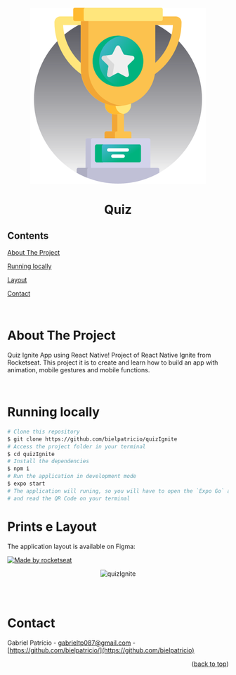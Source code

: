 <div id="top"></div>

<!-- PROJECT LOGO -->

<br />
<div align="center">
  <img src="src/assets/trophy.svg" alt="Logo">
  <h1 align="center">Quiz</h3>
</div>

<!-- TABLE OF CONTENTS -->

## Contents

<p align="center">
    <p><a href="#about-the-project" title=" go to About the Project">About The Project</a></p>
    <p><a href="#running-locally" title=" go to Running locally">Running locally</a></p>
    <p><a href="#prints-e-layout" title=" go to Prints e Layout">Layout</a></p>
    <p><a href="#contact" title=" go to Contact">Contact</a></p>
  </p>

<br>
<!-- ABOUT THE PROJECT -->

# About The Project

Quiz Ignite App using React Native! Project of React Native Ignite from Rocketseat. This project it is to create and learn how to build an app with animation, mobile gestures and mobile functions. 

<br>

# Running locally

```bash
# Clone this repository
$ git clone https://github.com/bielpatricio/quizIgnite
# Access the project folder in your terminal
$ cd quizIgnite
# Install the dependencies
$ npm i
# Run the application in development mode
$ expo start
# The application will runing, so you will have to open the `Expo Go` app on your smartphone 
# and read the QR Code on your terminal
```

# Prints e Layout

The application layout is available on Figma:

<a href="https://www.figma.com/file/RLeqkfyRrm2rb68VzOGKsz/Ignite-Quiz?type=design&node-id=37-6&t=gZlDLgPHj8FuRteE-0">
  <img alt="Made by rocketseat" src="https://img.shields.io/badge/Acessar%20Layout%20-Figma-%2304D361">
</a>
<br>


<div align="center">

![quizIgnite](https://user-images.githubusercontent.com/32223762/235409817-44980f3e-23b4-48a3-ac4a-a66e988c8b9d.gif)


</div>
 <br>

<br>

# Contact

Gabriel Patrício - gabrieltp087@gmail.com - [https://github.com/bielpatricio/](https://github.com/bielpatricio)

<p align="right">(<a href="#top">back to top</a>)</p>
